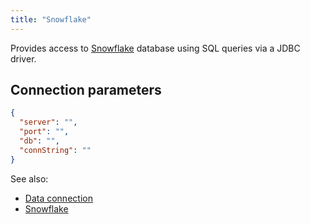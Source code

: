```yaml
---
title: "Snowflake"
---
```


Provides access to [Snowflake](https://www.snowflake.com/) database using SQL
queries via a JDBC driver.

## Connection parameters

```json
{
  "server": "",
  "port": "",
  "db": "",
  "connString": ""
}
```

See also:

* [Data connection](../data-connection.md)
* [Snowflake](https://www.snowflake.com/)
